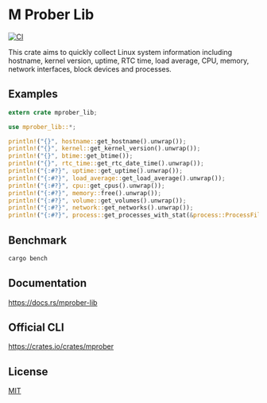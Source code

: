 M Prober Lib
====================

[![CI](https://github.com/magiclen/m-prober-lib/actions/workflows/ci.yml/badge.svg)](https://github.com/magiclen/m-prober-lib/actions/workflows/ci.yml)

This crate aims to quickly collect Linux system information including hostname, kernel version, uptime, RTC time, load average, CPU, memory, network interfaces, block devices and processes.

## Examples

```rust
extern crate mprober_lib;

use mprober_lib::*;

println!("{}", hostname::get_hostname().unwrap());
println!("{}", kernel::get_kernel_version().unwrap());
println!("{}", btime::get_btime());
println!("{}", rtc_time::get_rtc_date_time().unwrap());
println!("{:#?}", uptime::get_uptime().unwrap());
println!("{:#?}", load_average::get_load_average().unwrap());
println!("{:#?}", cpu::get_cpus().unwrap());
println!("{:#?}", memory::free().unwrap());
println!("{:#?}", volume::get_volumes().unwrap());
println!("{:#?}", network::get_networks().unwrap());
println!("{:#?}", process::get_processes_with_stat(&process::ProcessFilter::default()).unwrap().into_iter().map(|(process, _)| process).collect::<Vec<process::Process>>());
```

## Benchmark

```bash
cargo bench
```

## Documentation

https://docs.rs/mprober-lib

## Official CLI

https://crates.io/crates/mprober

## License

[MIT](LICENSE)